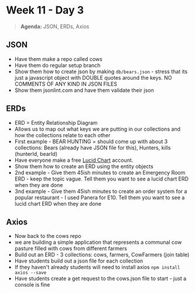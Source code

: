 # Week 11 - Day 3

> **Agenda:** JSON, ERDs, Axios


## JSON
* Have them make a repo called cows
* Have them do regular setup branch
* Show them how to create json by making `db/bears.json` - stress that its just a javascript object with DOUBLE quotes around the keys.  NO COMMENTS OF ANY KIND IN JSON FILES
* Show them jsonlint.com and have them validate their json

## ERDs
* ERD = Entity Relationship Diagram
* Allows us to map out what keys we are putting in our collections and how the collections relate to each other
* First example - BEAR HUNTING = should come up with about 3 collections: Bears (already have JSON file for this), Hunters, kills (hunterId, bearId)
* Have everyone make a free [Lucid Chart](https://www.lucidchart.com) account.
* Show them how to create an ERD using the entity objects
* 2nd example - Give them 45ish minutes to create an Emergency Room ERD - keep the topic vague.  Tell them you want to see a lucid chart
ERD when they are done
* 3nd example - Give them 45ish minutes to create an order system for a popular restaurant - I used Panera for E10.  Tell them you want to see a lucid chart ERD when they are done

## Axios
* Now back to the cows repo
* we are building a simple application that represents a communal cow pasture filled with cows from different farmers
* Build out an ERD - 3 collections: cows, farmers, CowFarmers (join table)
* Have students build out a json file for each collection
* If they haven't already students will need to install axios `npm install axios --save`
* Have students create a get request to the cows.json file to start - just a console is fine